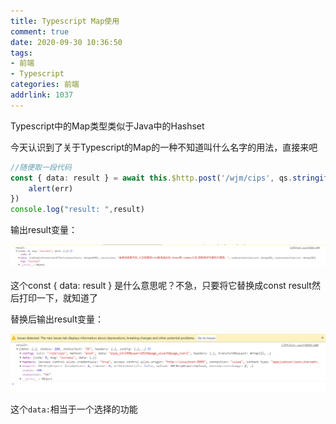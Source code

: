 ```yaml
---
title: Typescript Map使用
comment: true
date: 2020-09-30 10:36:50
tags: 
- 前端
- Typescript
categories: 前端
addrlink: 1037
---
```


Typescript中的Map类型类似于Java中的Hashset

今天认识到了关于Typescript的Map的一种不知道叫什么名字的用法，直接来吧

```typescript
//随便取一段代码
const { data: result } = await this.$http.post('/wjm/cips', qs.stringify(this.queryInfo)).catch((err) => {
    alert(err)
})
console.log("result: ",result)
```

输出result变量：

<div style="margin:auto;">

![img1](./Typescript-Map使用/2.png)

</div>


这个const { data: result } 是什么意思呢？不急，只要将它替换成const result然后打印一下，就知道了

替换后输出result变量：

<div style="margin:auto;">

![img1](./Typescript-Map使用/1.png)

</div>

这个`data:`相当于一个选择的功能

